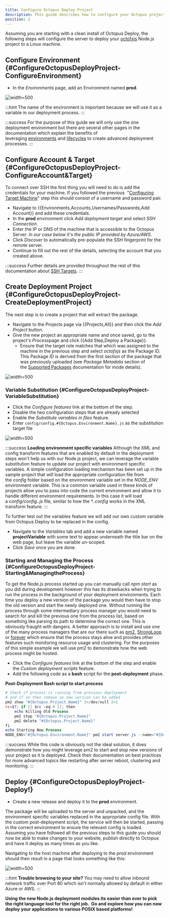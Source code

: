 ```yaml
---
title: Configure Octopus Deploy Project
description: This guide describes how to configure your Octopus project to deploy a Node.js application to a Linux deployment target.
position: 2
---
```


Assuming you are starting with a clean install of Octopus Deploy, the following steps will configure the server to deploy your [octofxjs](/docs/deployment-examples/node-on-nix-deployments/create-&-push-node.js-project.md) Node.js project to a Linux machine.

## Configure Environment {#ConfigureOctopusDeployProject-ConfigureEnvironment}

- In the *Environments* page, add an Environment named **prod**.

![](/docs/images/3049555/3964983.png "width=500")

:::hint
The name of the environment is important because we will use it as a variable in our deployment process.
:::

:::success
For the purpose of this guide we will only use the one deployment environment but there are several other pages in the documentation which explain the benefits of leveraging [environments](/docs/infrastructure/environments/index.md) and [lifecycles](/docs/deployment-process/lifecycles/index.md) to create advanced deployment processes.
:::

## Configure Account & Target {#ConfigureOctopusDeployProject-ConfigureAccount&amp;Target}

To connect over SSH the first thing you will need to do is add the credentials for your machine. If you followed the previous  "[Configuring Target Machine](/docs/deployment-examples/node-on-nix-deployments/configuring-target-machine.md)" step this should consist of a username and password pair.

- Navigate to {{Environments,Accounts,Usernames/Passwords,Add Account}} and add these credentials.
- In the **prod** environment click *Add deployment target* and select *SSH Connection*.
- Enter the IP or DNS of the machine that is accessible to the Octopus Server. *In our case below it's the public IP provided by Azure/AWS.*
- Click *Discover* to automatically pre-populate the SSH fingerprint for the remote server.
- Continue to fill out the rest of the details, selecting the account that you created above.

:::success
Further details are provided throughout the rest of this documentation about [SSH Targets](/docs/infrastructure/ssh-targets/index.md).
:::

## Create Deployment Project {#ConfigureOctopusDeployProject-CreateDeploymentProject}

The next step is to create a project that will extract the package.

- Navigate to the Projects page via {{Projects,All}} and then click the *Add Project* button.
- Give the new project an appropriate name and once saved, go to the project's *Process*page and click {{Add Step,Deploy a Package}}.
    * Ensure that the target role matches that which was assigned to the machine in the previous step and select *octofxjs* as the Package ID. This Package ID is derived from the first section of the package that was previously uploaded (see *Package Metadata* section of the [Supported Packages](/docs/packaging-applications/supported-packages.md) documentation for mode details).

![](/docs/images/3049555/3278590.png "width=500")

### Variable Substitution {#ConfigureOctopusDeployProject-VariableSubstitution}

- Click the *Configure features* link at the bottom of the step.
- Disable the two configuration steps that are already selected
- Enable the *Substitute variables in files* feature.
- Enter `config/config.#{Octopus.Environment.Name}.js` as the substitution target file

![](/docs/images/3049555/3278589.png "width=500")

:::success
**Loading environment specific variables**
Although the XML and config transform features that are enabled by default in the deployment steps won't help us with our Node.js project, we can leverage the variable substitution feature to update our project with environment specific variables. A simple configuration loading mechanism has been set up in the sample project that will load the appropriate configuration file from the *config* folder based on the environment variable set in the *NODE\_ENV* environment variable. This is a common variable used in these kinds of projects allow you to pass into code the current environment and allow it to handle different environment requirements. In this case it will load a *config/config.<EnvironmentName>.js* file, similar to how the *\*.<EnvironmentName>.config* works in the XML transform feature.
:::

To further test out the variables feature we will add our own custom variable from Octopus Deploy to be replaced in the config.

- Navigate to the *Variables* tab and add a new variable named **projectVariable** with some text to appear underneath the title bar on the web page, but leave the variable un-scoped.
- Click *Save* once you are done.

### Starting and Managing the Process {#ConfigureOctopusDeployProject-Starting&amp;ManagingtheProcess}

To get the Node.js process started up you can manually call *npm start* as you did during development however this has its drawbacks when trying to run the process in the background of your deployment environments. Each time you deploy a new version of the package you would then have to stop the old version and start the newly deployed one. Without running the process through some intermediary process manager you would need to search for and kill the previous one from the process list, based on something like parsing its path to determine the correct one. This is obviously fraught with dangers. A better approach is to install and use one of the many process managers that are our there such as [pm2](http://pm2.keymetrics.io/), [StrongLoop](http://strong-pm.io/) or [forever](https://github.com/foreverjs/forever) which ensure that the process stays alive and provides other features such monitoring resource usage and clustering. For the purposes of this simple example we will use pm2 to demonstrate how the web process might be hosted.

- Click the *Configure features* link at the bottom of the step and enable the *Custom deployment scripts* feature.
- Add the following code as a **bash** script for the **post-deployment** phase.

**Post-Deployment Bash script to start process**

```powershell
# Check if process is running from previous deployment
# and if so then remove so new version can be added
pm2 show "#{Octopus.Project.Name}" 1>/dev/null 2>1
rc=$?; if [[ $rc -eq 0 ]]; then
    echo Killing Old Process
    pm2 stop "#{Octopus.Project.Name}"
    pm2 delete "#{Octopus.Project.Name}"
fi
echo Starting New Process
NODE_ENV="#{Octopus.Environment.Name}" pm2 start server.js --name="#{Octopus.Project.Name}"
```

:::success
While this code is obviously not the ideal solution, it does demonstrate how you might leverage pm2 to start and stop new versions of your project as it is deployed. Check their documentation on best practices for more advanced topics like restarting after server reboot, clustering and monitoring.
:::

## Deploy {#ConfigureOctopusDeployProject-Deploy!}

- Create a new release and deploy it to the **prod** environment.

The package will be uploaded to the server and unpacked, and the environment specific variables replaced in the appropriate config file. With the custom post-deployment script, the service will then be started, passing in the correct environment to ensure the relevant config is loaded. Assuming you have followed all the previous steps to this guide you should now be able to make changes to your website, publish directly to Octopus and have it deploy as many times as you like.

Navigating to the host machine after deploying to the *prod* environment should then result in a page that looks something like this:

![](/docs/images/3049555/3278591.png "width=500")

:::hint
**Trouble browsing to your site?**
You may need to allow inbound network traffic over Port 80 which isn't normally allowed by default in either Azure or AWS.
:::

**Using the new Node.js deployment modules its easier than ever to pick the right language tool for the right job.  Go and explore how you can now deploy your applications to various POSIX based platforms!**
